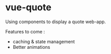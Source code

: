 # vue-quote

Using components to display a quote web-app.

Features to come :
- caching & state management
- Better animations

